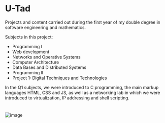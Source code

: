 # U-Tad 

Projects and content carried out during the first year of my double degree in software engineering and mathematics.

Subjects in this project: 
- Programming l
- Web development
- Networks and Operative Systems
- Computer Architecture
- Data Bases and Distributed Systems
- Programming ll
- Project 1: Digital Techniques and Technologies 

In the Q1 subjects, we were introduced to C programming, the main markup languages HTML, CSS and JS, as well as a networking lab in which we were introduced to virtualization, IP addressing and shell scripting.

#

#

#














![image](https://github.com/ismaelucky342/U-Tad/assets/153450550/1bb41ec7-9ad3-47bb-bc39-ea99c82466da)










